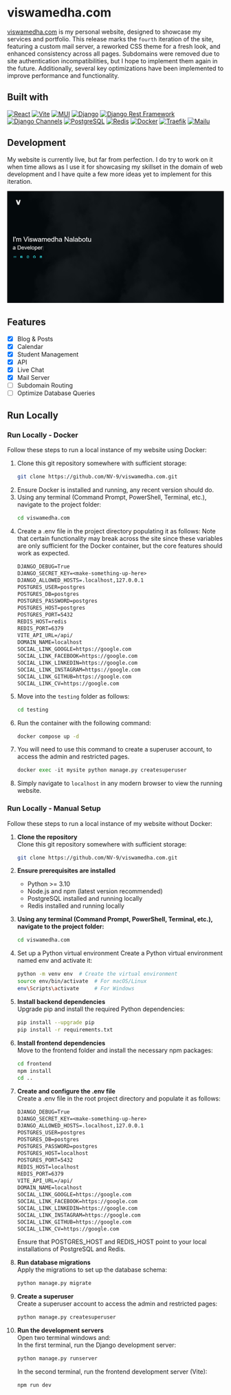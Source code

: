 
# viswamedha.com
[viswamedha.com](https://viswamedha.com) is my personal website, designed to showcase my services and portfolio. This release marks the `fourth` iteration of the site, featuring a custom mail server, a reworked CSS theme for a fresh look, and enhanced consistency across all pages. Subdomains were removed due to site authentication incompatibilities, but I hope to implement them again in the future. Additionally, several key optimizations have been implemented to improve performance and functionality.

## Built with
[![React](https://img.shields.io/badge/React-20232A?style=for-the-badge&logo=react&logoColor=61DAFB)](https://reactjs.org/)
[![Vite](https://img.shields.io/badge/vite.js-000000?style=for-the-badge&logo=vitedotjs&logoColor=white)](https://vite.dev/)
[![MUI](https://img.shields.io/badge/MUI-007FFF?style=for-the-badge&logo=mui&logoColor=white)](https://mui.com/)
[![Django](https://img.shields.io/badge/Django-092E20?style=for-the-badge&logo=django&logoColor=white)](https://www.djangoproject.com/)
[![Django Rest Framework](https://img.shields.io/badge/DRF-092E20?style=for-the-badge&logo=django&logoColor=white)](https://www.django-rest-framework.org/)
[![Django Channels](https://img.shields.io/badge/Django_Channels-092E20?style=for-the-badge&logo=django&logoColor=white)](https://channels.readthedocs.io/)
[![PostgreSQL](https://img.shields.io/badge/PostgreSQL-4169E1?style=for-the-badge&logo=postgresql&logoColor=white)](https://www.postgresql.org/)
[![Redis](https://img.shields.io/badge/Redis-DC382D?style=for-the-badge&logo=redis&logoColor=white)](https://redis.io/)
[![Docker](https://img.shields.io/badge/Docker-2496ED?style=for-the-badge&logo=docker&logoColor=white)](https://www.docker.com/)
[![Traefik](https://img.shields.io/badge/Traefik-24A1C1?style=for-the-badge&logo=traefikproxy&logoColor=white)](https://traefik.io/)
[![Mailu](https://img.shields.io/badge/Mailu-4A90E2?style=for-the-badge&logo=email&logoColor=white)](https://mailu.io/)

## Development
My website is currently live, but far from perfection. I do try to work on it when time allows as I use it for showcasing my skillset in the domain of web development and I have quite a few more ideas yet to implement for this iteration.

![HomePage](images/Home.png)

## Features
- [x] Blog & Posts
- [x] Calendar
- [x] Student Management
- [x] API
- [x] Live Chat
- [x] Mail Server
- [ ] Subdomain Routing
- [ ] Optimize Database Queries

## Run Locally
### Run Locally - Docker

Follow these steps to run a local instance of my website using Docker:

1. Clone this git repository somewhere with sufficient storage:
    ```sh
    git clone https://github.com/NV-9/viswamedha.com.git
    ```
2. Ensure Docker is installed and running, any recent version should do.
3. Using any terminal (Command Prompt, PowerShell, Terminal, etc.), navigate to the project folder:
    ```sh
    cd viswamedha.com
    ```
4. Create a .env file in the project directory populating it as follows:
    Note that certain functionality may break across the site since these variables are only sufficient for the Docker container, but the core features should work as expected.
    ```env
    DJANGO_DEBUG=True
    DJANGO_SECRET_KEY=<make-something-up-here>
    DJANGO_ALLOWED_HOSTS=.localhost,127.0.0.1
    POSTGRES_USER=postgres
    POSTGRES_DB=postgres
    POSTGRES_PASSWORD=postgres
    POSTGRES_HOST=postgres
    POSTGRES_PORT=5432
    REDIS_HOST=redis
    REDIS_PORT=6379
    VITE_API_URL=/api/
    DOMAIN_NAME=localhost
    SOCIAL_LINK_GOOGLE=https://google.com
    SOCIAL_LINK_FACEBOOK=https://google.com
    SOCIAL_LINK_LINKEDIN=https://google.com
    SOCIAL_LINK_INSTAGRAM=https://google.com
    SOCIAL_LINK_GITHUB=https://google.com
    SOCIAL_LINK_CV=https://google.com
    ```
5. Move into the `testing` folder as follows:
    ```sh
    cd testing
    ```
4. Run the container with the following command:
    ```sh
    docker compose up -d
    ```
5. You will need to use this command to create a superuser account, to access the admin and restricted pages.
    ```python
    docker exec -it mysite python manage.py createsuperuser
    ```
6. Simply navigate to `localhost` in any modern browser to view the running website.

### Run Locally - Manual Setup  
Follow these steps to run a local instance of my website without Docker:  

1. **Clone the repository**  
    Clone this git repository somewhere with sufficient storage:  
    ```sh
    git clone https://github.com/NV-9/viswamedha.com.git
    ```

2. **Ensure prerequisites are installed**  
    - Python >= 3.10
    - Node.js and npm (latest version recommended)
    - PostgreSQL installed and running locally
    - Redis installed and running locally

3. **Using any terminal (Command Prompt, PowerShell, Terminal, etc.), navigate to the project folder:**  
    ```sh
    cd viswamedha.com
    ```
4. Set up a Python virtual environment
    Create a Python virtual environment named env and activate it:
    ```sh
    python -m venv env  # Create the virtual environment
    source env/bin/activate  # For macOS/Linux
    env\Scripts\activate     # For Windows
    ```
5. **Install backend dependencies**  
    Upgrade pip and install the required Python dependencies:
    ```sh
    pip install --upgrade pip  
    pip install -r requirements.txt  
    ```
6. **Install frontend dependencies**  
    Move to the frontend folder and install the necessary npm packages:
    ```sh
    cd frontend
    npm install
    cd ..
    ```
7. **Create and configure the .env file**  
    Create a .env file in the root project directory and populate it as follows:
    ```env
    DJANGO_DEBUG=True
    DJANGO_SECRET_KEY=<make-something-up-here>
    DJANGO_ALLOWED_HOSTS=.localhost,127.0.0.1
    POSTGRES_USER=postgres
    POSTGRES_DB=postgres
    POSTGRES_PASSWORD=postgres
    POSTGRES_HOST=localhost
    POSTGRES_PORT=5432
    REDIS_HOST=localhost
    REDIS_PORT=6379
    VITE_API_URL=/api/
    DOMAIN_NAME=localhost
    SOCIAL_LINK_GOOGLE=https://google.com
    SOCIAL_LINK_FACEBOOK=https://google.com
    SOCIAL_LINK_LINKEDIN=https://google.com
    SOCIAL_LINK_INSTAGRAM=https://google.com
    SOCIAL_LINK_GITHUB=https://google.com
    SOCIAL_LINK_CV=https://google.com
    ```
    Ensure that POSTGRES_HOST and REDIS_HOST point to your local installations of PostgreSQL and Redis.
8. **Run database migrations**  
    Apply the migrations to set up the database schema:
    ```sh
    python manage.py migrate
    ```
9. **Create a superuser**  
    Create a superuser account to access the admin and restricted pages:
    ```sh
    python manage.py createsuperuser
    ```
10. **Run the development servers**  
    Open two terminal windows and:  
        In the first terminal, run the Django development server:  
    ```sh
    python manage.py runserver 
    ```  
    In the second terminal, run the frontend development server (Vite):  
    ```sh
    npm run dev
    ```
